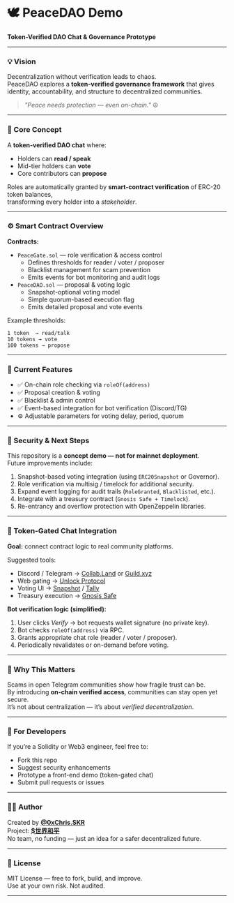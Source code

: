 # 🕊️ PeaceDAO Demo  
**Token-Verified DAO Chat & Governance Prototype**  

---

### 💡 Vision
Decentralization without verification leads to chaos.  
PeaceDAO explores a **token-verified governance framework** that gives identity, accountability, and structure to decentralized communities.

> *"Peace needs protection — even on-chain."* ☮️

---

### 🧱 Core Concept
A **token-verified DAO chat** where:
- Holders can **read / speak**  
- Mid-tier holders can **vote**  
- Core contributors can **propose**

Roles are automatically granted by **smart-contract verification** of ERC-20 token balances,  
transforming every holder into a *stakeholder*.

---

### ⚙️ Smart Contract Overview
**Contracts:**  
- `PeaceGate.sol` — role verification & access control  
  - Defines thresholds for reader / voter / proposer  
  - Blacklist management for scam prevention  
  - Emits events for bot monitoring and audit logs  
- `PeaceDAO.sol` — proposal & voting logic  
  - Snapshot-optional voting model  
  - Simple quorum-based execution flag  
  - Emits detailed proposal and vote events  

Example thresholds:
```
1 token  → read/talk  
10 tokens → vote  
100 tokens → propose
```

---

### 🧩 Current Features
- ✅ On-chain role checking via `roleOf(address)`  
- ✅ Proposal creation & voting  
- ✅ Blacklist & admin control  
- ✅ Event-based integration for bot verification (Discord/TG)  
- ⚙️ Adjustable parameters for voting delay, period, quorum  

---

### 🔐 Security & Next Steps
This repository is a **concept demo — not for mainnet deployment**.  
Future improvements include:
1. Snapshot-based voting integration (using `ERC20Snapshot` or Governor).  
2. Role verification via multisig / timelock for additional security.  
3. Expand event logging for audit trails (`RoleGranted`, `Blacklisted`, etc.).  
4. Integrate with a treasury contract (`Gnosis Safe + Timelock`).  
5. Re-entrancy and overflow protection with OpenZeppelin libraries.  

---

### 🤖 Token-Gated Chat Integration
**Goal:** connect contract logic to real community platforms.

Suggested tools:
- Discord / Telegram → [Collab.Land](https://collab.land/) or [Guild.xyz](https://guild.xyz/)  
- Web gating → [Unlock Protocol](https://unlock-protocol.com/)  
- Voting UI → [Snapshot](https://snapshot.org/) / [Tally](https://tally.xyz/)  
- Treasury execution → [Gnosis Safe](https://gnosis-safe.io/)  

**Bot verification logic (simplified):**
1. User clicks *Verify* → bot requests wallet signature (no private key).  
2. Bot checks `roleOf(address)` via RPC.  
3. Grants appropriate chat role (reader / voter / proposer).  
4. Periodically revalidates or on-demand before voting.

---

### 🧠 Why This Matters
Scams in open Telegram communities show how fragile trust can be.  
By introducing **on-chain verified access**, communities can stay open yet secure.  
It’s not about centralization — it’s about *verified decentralization*.

---

### 🧰 For Developers
If you’re a Solidity or Web3 engineer, feel free to:
- Fork this repo  
- Suggest security enhancements  
- Prototype a front-end demo (token-gated chat)  
- Submit pull requests or issues  

---

### 🧑‍💻 Author
Created by **[@0xChris.SKR](https://twitter.com/0xChris_SKR)**  
Project: **[$世界和平](https://twitter.com/search?q=%24世界和平&src=typed_query)**  
No team, no funding — just an idea for a safer decentralized future.  

---

### 🪪 License
MIT License — free to fork, build, and improve.  
Use at your own risk. Not audited.

---
